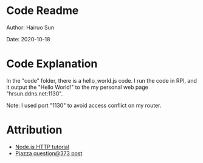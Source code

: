# Code Readme
Author: Hairuo Sun

Date: 2020-10-18

# Code Explanation
In the "code" folder, there is a hello_world.js code. I run the code in RPI, and it output the "Hello World!" to the my personal web page "hrsun.ddns.net:1130".

Note: I used port "1130" to avoid access conflict on my router.

# Attribution
* [Node.js HTTP tutorial](https://www.w3schools.com/nodejs/nodejs_http.asp)
* [Piazza question@373 post](https://piazza.com/class/kdheya6qnny756?cid=373)
